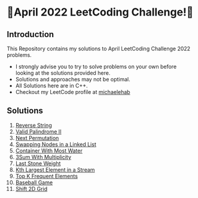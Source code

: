 # 🏅April 2022 LeetCoding Challenge!🏅
## Introduction
This Repository contains my solutions to April LeetCoding Challenge 2022 problems.
* I strongly advise you to try to solve problems on your own before looking at the solutions provided here.
* Solutions and approaches may not be optimal.
* All Solutions here are in C++.
* Checkout my LeetCode profile at <a href="https://leetcode.com/michaelehab/">michaelehab</a>

## Solutions
1. <a href="./344.Reverse-String.cpp">Reverse String</a>
2. <a href="./680.Valid-Palindrome-II.cpp">Valid Palindrome II</a>
3. <a href="./31.Next-Permutation.cpp">Next Permutation</a>
4. <a href="./1721.Swapping-Nodes-in-a-Linked-List.cpp">Swapping Nodes in a Linked List</a>
5. <a href="./11.Container-With-Most-Water.cpp">Container With Most Water</a>
6. <a href="./923.3Sum-With-Multiplicity.cpp">3Sum With Multiplicity</a>
7. <a href="./1046.Last-Stone-Weight.cpp">Last Stone Weight</a>
8. <a href="./703.Kth-Largest-Element-in-a-Stream.cpp">Kth Largest Element in a Stream</a>
9. <a href="./347.Top-K-Frequent-Elements.cpp">Top K Frequent Elements</a>
10. <a href="./682.Baseball-Game.cpp">Baseball Game</a>
11. <a href="./1260.Shift-2D-Grid.cpp">Shift 2D Grid</a>